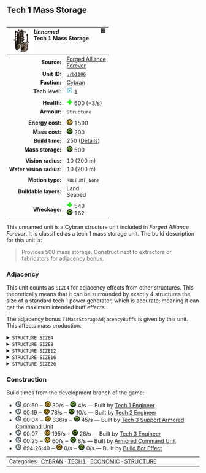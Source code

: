 Tech 1 Mass Storage
----
<table align="right">
    <thead>
        <tr>
            <th align="left" colspan="2">
                <img align="left" src="icons/units/URB1106_icon.png" title="The unit icon" /><img align="right" src="icons/strategicicons/icon_structure_mass_rest.png" title="icon_structure_mass" /><i>Unnamed</i><br />Tech 1 Mass Storage
            </th>
        </tr>
    </thead>
    <tbody>
        <tr>
            <td align="right"><strong>Source:</strong></td>
            <td><a href="Forged Alliance Forever">Forged Alliance<br />Forever</a></td>
        </tr>
        <tr>
            <td align="right"><strong>Unit ID:</strong></td>
            <td><a href="https://github.com/FAForever/fa/D:/faf-development/fa/units/URB1106/URB1106_unit.bp"><code>urb1106</code></a></td>
        </tr>
        <tr>
            <td align="right"><strong>Faction:</strong></td>
            <td><a href="_categories.CYBRAN">Cybran</a></td>
        </tr>
        <tr>
            <td align="right"><strong>Tech level:</strong></td>
            <td><img src="icons/T1.png" title="Tech 1" /> 1</td>
        </tr>
        <tr><td align="center" colspan="2"></td></tr>
        <tr>
            <td align="right"><strong>Health:</strong></td>
            <td><img src="icons/health.png" title="Health" /> 600 (+3/s)</td>
        </tr>
        <tr>
            <td align="right"><strong>Armour:</strong></td>
            <td><code>Structure</code></td>
        </tr>
        <tr><td align="center" colspan="2"></td></tr>
        <tr>
            <td align="right"><strong>Energy cost:</strong></td>
            <td><img src="icons/energy.png" title="Energy" /> 1500</td>
        </tr>
        <tr>
            <td align="right"><strong>Mass cost:</strong></td>
            <td><img src="icons/mass.png" title="Mass" /> 200</td>
        </tr>
        <tr>
            <td align="right"><strong>Build time:</strong></td>
            <td>250 (<a href="#construction">Details</a>)</td>
        </tr>
        <tr>
            <td align="right"><strong>Mass storage:</strong></td>
            <td><img src="icons/mass.png" title="Mass" /> 500</td>
        </tr>
        <tr><td align="center" colspan="2"></td></tr>
        <tr>
            <td align="right"><strong>Vision radius:</strong></td>
            <td> <span title="0.20 km, 0.12 mi">10 (200 m)</span></td>
        </tr>
        <tr>
            <td align="right"><strong>Water vision radius:</strong></td>
            <td> <span title="0.20 km, 0.12 mi">10 (200 m)</span></td>
        </tr>
        <tr><td align="center" colspan="2"></td></tr>
        <tr>
            <td align="right"><strong>Motion type:</strong></td>
            <td><code>RULEUMT_None</code></td>
        </tr>
        <tr>
            <td align="right"><strong>Buildable layers:</strong></td>
            <td>Land<br />Seabed</td>
        </tr>
        <tr><td align="center" colspan="2"></td></tr>
        <tr>
            <td align="right"><strong>Wreckage:</strong></td>
            <td><img src="icons/health.png" title="Health" /> 540<br /><img src="icons/mass.png" title="Mass" /> 162</td>
        </tr>
    </tbody>
</table>

This unnamed unit is a Cybran structure unit included in *Forged Alliance Forever*.
It is classified as a tech 1 mass storage unit.
The build description for this unit is:

<blockquote>Provides 500 mass storage. Construct next to extractors or fabricators for adjacency bonus.</blockquote>

### Adjacency
This unit counts as `SIZE4` for adjacency effects from other structures. This theoretically means that it can be surrounded by exactly 4 structures the size of a standard tech 1 power generator, which is accurate; meaning it can get the maximum intended buff effects. 

The adjacency bonus `T1MassStorageAdjacencyBuffs` is given by this unit. This affects mass production.

<details>
<summary><code>STRUCTURE SIZE4</code></summary>
<p>
    <table>
        <tr>
            <td align="right"><strong>Mass production:</strong></td>
            <td>+1⁄8</td>
        </tr>
    </table>
</p>
</details>


<details>
<summary><code>STRUCTURE SIZE8</code></summary>
<p>
    <table>
        <tr>
            <td align="right"><strong>Mass production:</strong></td>
            <td>+1⁄16</td>
        </tr>
    </table>
</p>
</details>


<details>
<summary><code>STRUCTURE SIZE12</code></summary>
<p>
    <table>
        <tr>
            <td align="right"><strong>Mass production:</strong></td>
            <td>+3⁄100</td>
        </tr>
    </table>
</p>
</details>


<details>
<summary><code>STRUCTURE SIZE16</code></summary>
<p>
    <table>
        <tr>
            <td align="right"><strong>Mass production:</strong></td>
            <td>+1⁄32</td>
        </tr>
    </table>
</p>
</details>


<details>
<summary><code>STRUCTURE SIZE20</code></summary>
<p>
    <table>
        <tr>
            <td align="right"><strong>Mass production:</strong></td>
            <td>+1⁄40</td>
        </tr>
    </table>
</p>
</details>


### Construction
Build times from the development branch of the game:
* <img src="icons/time.png" title="Time" /> 00:50 ‒ <img src="icons/energy.png" title="Energy" /> 30/s ‒ <img src="icons/mass.png" title="Mass" /> 4/s — Built by <a href="URL0105">Tech 1 Engineer</a>
* <img src="icons/time.png" title="Time" /> 00:19 ‒ <img src="icons/energy.png" title="Energy" /> 78/s ‒ <img src="icons/mass.png" title="Mass" /> 10/s — Built by <a href="URL0208">Tech 2 Engineer</a>
* <img src="icons/time.png" title="Time" /> 00:04 ‒ <img src="icons/energy.png" title="Energy" /> 336/s ‒ <img src="icons/mass.png" title="Mass" /> 45/s — Built by <a href="URL0301">Tech 3 Support Armored Command Unit</a>
* <img src="icons/time.png" title="Time" /> 00:07 ‒ <img src="icons/energy.png" title="Energy" /> 195/s ‒ <img src="icons/mass.png" title="Mass" /> 26/s — Built by <a href="URL0309">Tech 3 Engineer</a>
* <img src="icons/time.png" title="Time" /> 00:25 ‒ <img src="icons/energy.png" title="Energy" /> 60/s ‒ <img src="icons/mass.png" title="Mass" /> 8/s — Built by <a href="URL0001">Armored Command Unit</a>
* <img src="icons/time.png" title="Time" /> 694:26:40 ‒ <img src="icons/energy.png" title="Energy" /> 0/s ‒ <img src="icons/mass.png" title="Mass" /> 0/s — Built by <a href="URA0001">Build Bot Effect</a>

<table align="center">
<td width="1215px">Categories : 
<a href="_categories.CYBRAN">CYBRAN</a> · 
<a href="_categories.TECH1">TECH1</a> · 
<a href="_categories.ECONOMIC">ECONOMIC</a> · 
<a href="_categories.STRUCTURE">STRUCTURE</a></td>
</table>
